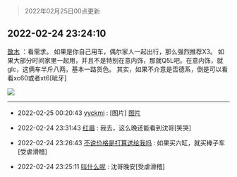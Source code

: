 > 2022年02月25日00点更新
<link rel="stylesheet" href="https://cdn.jsdelivr.net/gh/taotie6/sampleJSON@main/css/photo_show.css">
<meta name="referrer" content="no-referrer" />


 ## 2022-02-24 23:24:10 

 [㪚木](https://www.coolapk.com/feed/33800580?shareKey=ZWM1OGQxYmEyYjQzNjIxN2FjMWI~) ：看需求。
如果是你自己用车，偶尔家人一起出行，那么强烈推荐X3。
如果大部分时间家里一起用，并且不是特别在意内饰，那就Q5L吧。在意内饰，就glc，这俩车半斤八两，基本一路货色。
其实，如果不介意是否德系，倒是可以看看xc60或者xt6[呲牙] 

<div class="album">
<img class="img-item" src="http://image.coolapk.com/feed/2019/0413/20/1081091_1555160214_1508@450x250.gif" />
</div>

 ------- 

- 2022-02-25 00:20:43 [yyckmi](uid=2884622) : [图片] [图片](http://image.coolapk.com/feed/2022/0224/17/3217639_4b6d7e43_5394_8377_358@828x542.jpeg)

- 2022-02-24 23:31:43 [红眉](uid=3901017) : 我去，这么晚还能看到沈哥[笑哭] 

- 2022-02-24 23:26:43 [不说价格是打算送给我吗](uid=3415876) : 如果买六缸，就买棒子车[受虐滑稽] 

- 2022-02-24 23:25:11 [叫什么呢](uid=860840) : 沈哥晚安[受虐滑稽] 

